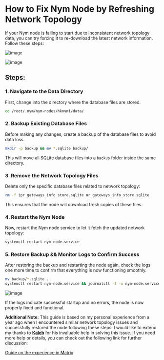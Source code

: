 # How to Fix Nym Node by Refreshing Network Topology

If your Nym node is failing to start due to inconsistent network topology data, you can try forcing it to re-download the latest network information. Follow these steps:

![image](https://github.com/user-attachments/assets/5a54f9cb-ee7f-48fc-9012-eb3030a45d95)


![image](https://github.com/user-attachments/assets/fe7995c2-f16d-4ecc-844e-1ba1686e4c5e)

## Steps: 
### 1. Navigate to the Data Directory
First, change into the directory where the database files are stored:
```bash
cd /root/.nym/nym-nodes/hknym1/data/
```

### 2. Backup Existing Database Files
Before making any changes, create a backup of the database files to avoid data loss.
```bash
mkdir -p backup && mv *.sqlite backup/
```
This will move all SQLite database files into a `backup` folder inside the same directory.

### 3. Remove the Network Topology Files
Delete only the specific database files related to network topology:
```bash
rm -f ipr_gateways_info_store.sqlite nr_gateways_info_store.sqlite
```
This ensures that the node will download fresh copies of these files.

### 4. Restart the Nym Node
Now, restart the Nym node service to let it fetch the updated network topology:
```bash
systemctl restart nym-node.service
```

### 5. Restore Backup  && Monitor Logs to Confirm Success
After restoring the backup and restarting the node again, check the logs one more time to confirm that everything is now functioning smoothly.
```bash
mv backup/*.sqlite .
systemctl restart nym-node.service && journalctl -f -u nym-node.service
```

![image](https://github.com/user-attachments/assets/196f6c96-e754-4f92-8dc7-668e5c8402d5)

If the logs indicate successful startup and no errors, the node is now properly fixed and functional. 

**Additional Note:**
This guide is based on my personal experience from a year ago when I encountered similar network topology issues and successfully restored the node following these steps. I would like to extend my thanks to [**Kaleb**](https://github.com/kaledcorona) for his invaluable help in solving this issue. If you need more help or details, you can check out the following link for further discussion:

[Guide on the experience in Matrix](https://matrix.to/#/!RvSqkbfokAPMVnLbAE:nymtech.chat/$XkQAp3bgjlBwkMJvv_8yI9XF3irSlcBIWr71hjtjq2c?via=matrix.org&via=nymtech.chat&via=hackliberty.org)
